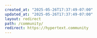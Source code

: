 ```yaml
---
created_at: "2025-05-26T17:37:49-07:00"
updated_at: "2025-05-26T17:37:49-07:00"
layout: redirect
path: /community/
redirect: https://hypertext.community
---
```



